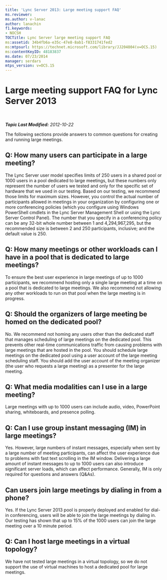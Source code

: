 ```yaml
---
title: 'Lync Server 2013: Large meeting support FAQ'
ms.reviewer: 
ms.author: v-lanac
author: lanachin
f1.keywords:
- NOCSH
TOCTitle: Lync Server large meeting support FAQ
ms:assetid: 34b4fb6a-e35c-47e8-8ab1-f8331741fed2
ms:mtpsurl: https://technet.microsoft.com/library/JJ204804(v=OCS.15)
ms:contentKeyID: 48183837
ms.date: 07/23/2014
manager: serdars
mtps_version: v=OCS.15
---
```


<div data-xmlns="http://www.w3.org/1999/xhtml">

<div class="topic" data-xmlns="http://www.w3.org/1999/xhtml" data-msxsl="urn:schemas-microsoft-com:xslt" data-cs="http://msdn.microsoft.com/">

<div data-asp="http://msdn2.microsoft.com/asp">

# Large meeting support FAQ for Lync Server 2013

</div>

<div id="mainSection">

<div id="mainBody">

<span> </span>

_**Topic Last Modified:** 2012-10-22_

The following sections provide answers to common questions for creating and running large meetings.

<div>

## Q: How many users can participate in a large meeting?

The Lync Server user model specifies limits of 250 users in a shared pool or 1000 users in a pool dedicated to large meetings, but these numbers only represent the number of users we tested and only for the specific set of hardware that we used in our testing. Based on our testing, we recommend those limits for maximum sizes. However, you control the actual number of participants allowed in meetings in your organization by configuring one or more conferencing policies (which you configure using Windows PowerShell cmdlets in the Lync Server Management Shell or using the Lync Server Control Panel). The number that you specify in a conferencing policy can be any 32-bit whole number between 1 and 4,294,967,295, but the recommended size is between 2 and 250 participants, inclusive; and the default value is 250.

</div>

<div>

## Q: How many meetings or other workloads can I have in a pool that is dedicated to large meetings?

To ensure the best user experience in large meetings of up to 1000 participants, we recommend hosting only a single large meeting at a time on a pool that is dedicated to large meetings. We also recommend not allowing any other workloads to run on that pool when the large meeting is in progress.

</div>

<div>

## Q: Should the organizers of large meeting be homed on the dedicated pool?

No. We recommend not homing any users other than the dedicated staff that manages scheduling of large meetings on the dedicated pool. This prevents other real-time communications traffic from causing problems with large meetings that are hosted in the pool. You should schedule large meetings on the dedicated pool using a user account of the large meeting scheduling staff. You should add the user account of the meeting organizer (the user who requests a large meeting) as a presenter for the large meeting.

</div>

<div>

## Q: What media modalities can I use in a large meeting?

Large meetings with up to 1000 users can include audio, video, PowerPoint sharing, whiteboards, and presence polling.

</div>

<div>

## Q: Can I use group instant messaging (IM) in large meetings?

Yes. However, large numbers of instant messages, especially when sent by a large number of meeting participants, can affect the user experience due to problems with fast text scrolling in the IM window. Delivering a large amount of instant messages to up to 1000 users can also introduce significant server loads, which can affect performance. Generally, IM is only required for questions and answers (Q\&As).

</div>

<div>

## Can users join large meetings by dialing in from a phone?

Yes. If the Lync Server 2013 pool is properly deployed and enabled for dial-in conferencing, users will be able to join the large meetings by dialing in. Our testing has shown that up to 15% of the 1000 users can join the large meeting over a 10 minute period.

</div>

<div>

## Q: Can I host large meetings in a virtual topology?

We have not tested large meetings in a virtual topology, so we do not support the use of virtual machines to host a dedicated pool for large meetings.

</div>

</div>

<span> </span>

</div>

</div>

</div>

